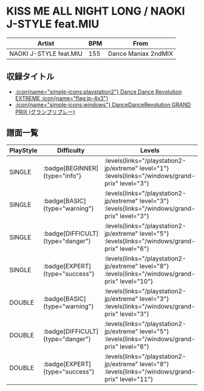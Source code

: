 # KISS ME ALL NIGHT LONG / NAOKI J-STYLE feat.MIU

|Artist|BPM|From|
|------|---|----|
|NAOKI J-STYLE feat.MIU|155|Dance Maniax 2ndMIX|

## 収録タイトル

- [:icon{name="simple-icons:playstation2"} Dance Dance Revolution EXTREME :icon{name="flag:jp-4x3"}](/playstation2-jp/extreme)
- [:icon{name="simple-icons:windows"} DanceDanceRevolution GRAND PRIX (グランプリプレー)](/windows/grand-prix)

## 譜面一覧

|PlayStyle|Difficulty|Levels|Notes|Movie|
|---------|----------|------|-----|-----|
|SINGLE| :badge[BEGINNER]{type="info"}| :levels{links="/playstation2-jp/extreme" level="1"} :levels{links="/windows/grand-prix" level="3"}|106/0||
|SINGLE| :badge[BASIC]{type="warning"}| :levels{links="/playstation2-jp/extreme" level="3"} :levels{links="/windows/grand-prix" level="3"}|116/4||
|SINGLE| :badge[DIFFICULT]{type="danger"}| :levels{links="/playstation2-jp/extreme" level="5"} :levels{links="/windows/grand-prix" level="6"}|193/13||
|SINGLE| :badge[EXPERT]{type="success"}| :levels{links="/playstation2-jp/extreme" level="8"} :levels{links="/windows/grand-prix" level="10"}|316/10||
|DOUBLE| :badge[BASIC]{type="warning"}| :levels{links="/playstation2-jp/extreme" level="3"} :levels{links="/windows/grand-prix" level="3"}|130/6||
|DOUBLE| :badge[DIFFICULT]{type="danger"}| :levels{links="/playstation2-jp/extreme" level="5"} :levels{links="/windows/grand-prix" level="6"}|197/13||
|DOUBLE| :badge[EXPERT]{type="success"}| :levels{links="/playstation2-jp/extreme" level="8"} :levels{links="/windows/grand-prix" level="11"}|291/15||
